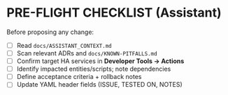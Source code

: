 ﻿# PRE-FLIGHT CHECKLIST (Assistant)

Before proposing any change:
- [ ] Read `docs/ASSISTANT_CONTEXT.md`
- [ ] Scan relevant ADRs and `docs/KNOWN-PITFALLS.md`
- [ ] Confirm target HA services in **Developer Tools → Actions**
- [ ] Identify impacted entities/scripts; note dependencies
- [ ] Define acceptance criteria + rollback notes
- [ ] Update YAML header fields (ISSUE, TESTED ON, NOTES)
